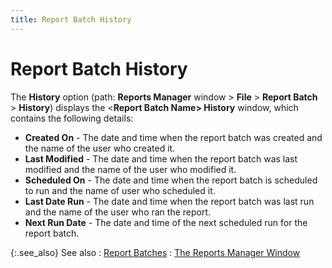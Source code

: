 ```yaml
---
title: Report Batch History
---
```


# Report Batch History


The **History** option (path: **Reports Manager** window > **File**  > **Report Batch** > **History**)  displays the <**Report Batch Name&gt; 
 History** window, which contains the following details:

- **Created 
 On** - The date and time when the report batch was created and the  name of the user who created it.
- **Last 
 Modified** - The date and time when the report batch was last modified  and the name of the user who modified it.
- **Scheduled 
 On** - The date and time when the report batch is scheduled to run  and the name of user who scheduled it.
- **Last 
 Date Run** - The date and time when the report batch was last run  and the name of the user who ran the report.
- **Next 
 Run Date** - The date and time of the next scheduled run for the  report batch.



{:.see_also}
See also
: [Report Batches]({{site.rmgr_baseurl}}/manager/window/report-batches/report_batches.html)
: [The  Reports Manager Window]({{site.rmgr_baseurl}}/manager/window/report_manager_graphic_user_interface.html)
